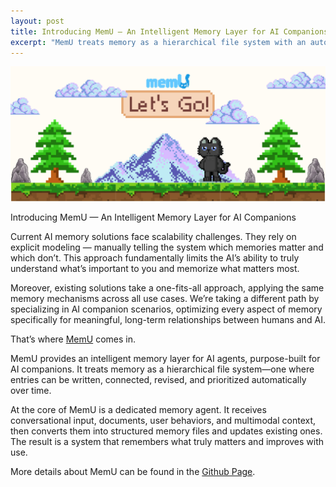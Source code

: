 ```yaml
---
layout: post
title: Introducing MemU — An Intelligent Memory Layer for AI Companions
excerpt: "MemU treats memory as a hierarchical file system with an autonomous memory agent that writes, links, revises, and prioritizes what matters over time—purpose-built for AI companions."
---
```


![MemU — Let's Go](/public/images/2025-8-12-memu-lets-go.png)

Introducing MemU — An Intelligent Memory Layer for AI Companions

Current AI memory solutions face scalability challenges. They rely on explicit modeling — manually telling the system which memories matter and which don’t. This approach fundamentally limits the AI’s ability to truly understand what’s important to you and memorize what matters most.

Moreover, existing solutions take a one-fits-all approach, applying the same memory mechanisms across all use cases. We’re taking a different path by specializing in AI companion scenarios, optimizing every aspect of memory specifically for meaningful, long-term relationships between humans and AI.

That’s where [MemU](https://github.com/NevaMind-AI/memU) comes in.

MemU provides an intelligent memory layer for AI agents, purpose-built for AI companions. It treats memory as a hierarchical file system—one where entries can be written, connected, revised, and prioritized automatically over time.

At the core of MemU is a dedicated memory agent. It receives conversational input, documents, user behaviors, and multimodal context, then converts them into structured memory files and updates existing ones. The result is a system that remembers what truly matters and improves with use.

More details about MemU can be found in the [Github Page](https://github.com/NevaMind-AI/memU).
